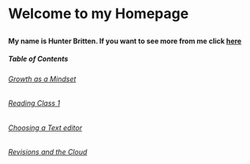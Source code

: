# Welcome to my Homepage

## 

#### My name is Hunter Britten. If you want to see more from me click [here](https://github.com/hgbritten)


##### Table of Contents

###### [Growth as a Mindset](growthasamindset.md)

###### [Reading Class 1](read01.md)

###### [Choosing a Text editor](read02.md)

###### [Revisions and the Cloud](read03.md)
